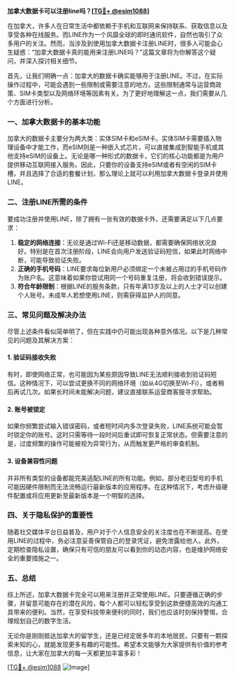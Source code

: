 **加拿大数据卡可以注册line吗？[[TG💪+ @esim1088](https://t.me/s/esim1088)]**

在加拿大，许多人在日常生活中都依赖于手机和互联网来保持联系、获取信息以及享受各种在线服务。而LINE作为一个风靡全球的即时通讯软件，自然也吸引了众多用户的关注。然而，当涉及到使用加拿大数据卡注册LINE时，很多人可能会心生疑惑：“加拿大数据卡真的能用来注册LINE吗？”这篇文章将为你解答这个疑问，并深入探讨相关细节。

首先，让我们明确一点：加拿大的数据卡确实能够用于注册LINE。不过，在实际操作过程中，可能会遇到一些限制或需要注意的地方。这些限制通常与运营商政策、SIM卡类型以及网络环境等因素有关。为了更好地理解这一点，我们需要从几个方面进行分析。

### **一、加拿大数据卡的基本功能**
加拿大的数据卡主要分为两大类：实体SIM卡和eSIM卡。实体SIM卡需要插入物理设备中才能工作，而eSIM则是一种嵌入式芯片，可以直接集成到智能手机或其他支持eSIM的设备上。无论是哪一种形式的数据卡，它们的核心功能都是为用户提供移动互联网接入服务。因此，只要你的设备支持eSIM或者有空闲的SIM卡槽，并且选择了合适的套餐计划，那么理论上就可以利用加拿大数据卡登录并使用LINE。

### **二、注册LINE所需的条件**
要成功注册并使用LINE，除了拥有一张有效的数据卡外，还需要满足以下几点要求：
1. **稳定的网络连接**：无论是通过Wi-Fi还是移动数据，都需要确保网络状况良好。特别是在首次注册阶段，LINE会向用户发送验证码短信，如果此时网络中断，可能导致验证失败。
2. **正确的手机号码**：LINE要求每位新用户必须绑定一个未被占用过的手机号码作为账户名。这意味着如果你尝试用同一个号码重复注册，将会收到错误提示。
3. **符合年龄限制**：根据LINE的服务条款，只有年满13岁及以上的人士才可以创建个人账号。未成年人若想使用LINE，则需获得监护人的同意。

### **三、常见问题及解决办法**
尽管上述条件看似简单明了，但在实践中仍可能出现各种意外情况。以下是几种常见的问题及其解决方案：

#### **1. 验证码接收失败**
有时，即使网络正常，也可能因为某些原因导致LINE无法顺利接收到验证码短信。这种情况下，可以尝试更换不同的网络环境（如从4G切换至Wi-Fi），或者稍后再试几次。如果长时间未能解决问题，建议直接联系运营商客服寻求帮助。

#### **2. 账号被锁定**
如果你频繁尝试输入错误密码，或者短时间内多次登录失败，LINE系统可能会暂时锁定你的账号。这时只需等待一段时间后重试即可恢复正常状态。但需要注意的是，过度频繁的操作可能被视为异常行为，从而触发更严格的审查机制。

#### **3. 设备兼容性问题**
并非所有类型的设备都能完美适配LINE的所有功能。例如，部分老旧型号的手机可能因硬件限制而无法流畅运行最新版本的应用程序。在这种情况下，考虑升级硬件配置或将应用更新至最新版本是一个明智的选择。

### **四、关于隐私保护的重要性**
随着社交媒体平台日益普及，用户对于个人信息安全的关注度也在不断提高。在使用LINE的过程中，务必注意妥善保管自己的登录凭证，避免泄露给他人。此外，定期检查隐私设置，确保只有可信的朋友可以看到你的动态内容，也是维护网络安全的重要措施之一。

### **五、总结**
综上所述，加拿大数据卡完全可以用来注册并正常使用LINE。只要遵循正确的步骤，并留意可能存在的潜在风险，每个人都可以轻松享受到这款便捷高效的沟通工具带来的便利。当然，在享受科技带来便利的同时，我们也应该时刻保持警惕，合理规划自己的数字生活。

无论你是刚刚抵达加拿大的留学生，还是已经定居多年的本地居民，只要有一颗探索未知的心，就能发现更多有趣的可能性。希望本文能够为大家提供有价值的参考信息，让大家在加拿大的每一天都更加丰富多彩！

[[TG💪+ @esim1088](https://t.me/s/esim1088) ![Image](https://i.postimg.cc/4NQfJmqS/Snipaste-2025-05-13-00-14-12.png)]